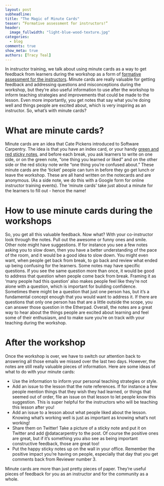 ```yaml
---
layout: post
subheadline:
title: "The Magic of Minute Cards"
teaser: “Formative assessment for instructors!” 
header:
  image_fullwidth: "light-blue-wood-texture.jpg"
categories:
  - blog
comments: true
show_meta: true
authors: [Tracy Teal]
---
```


In instructor training, we talk about using minute cards as a way to get feedback from learners during the workshop as a form of 
[formative assessment for the instructors](http://swcarpentry.github.io/instructor-training/15-practices/). Minute cards are really 
valuable for getting feedback and addressing questions and misconceptions during the workshop, but they’re also useful information to use
after the workshop to inform teaching strategies and improvements that could be made to the lesson. Even more importantly, you get notes 
that say what you’re doing well and things people are excited about, which is very inspiring as an instructor. So, what’s with minute 
cards?  

# What are minute cards?

Minute cards are an idea that Cate Pickens introduced to Software Carpentry. The idea is that you have an index card, or your handy 
[green and red sticky notes](http://www.datacarpentry.org/blog/formative-assessment/), and before each break, you ask learners to write 
on one side, or on the green note, “one thing you learned or liked” and on the other side or the red sticky note write “one thing you’re
confused about.” These minute cards are the ‘ticket’ people can turn in before they go get lunch or leave the workshop. These are all 
hand written on the notecards and are anonymous. (As a side note, we do this with a Google form for online instructor training events).
The ‘minute cards’ take just about a minute for the learners to fill out - hence the name!   

# How to use minute cards during the workshops

So, you get all this valuable feedback. Now what? With your co-instructor look through the notes. Pull out the awesome or funny ones and
smile. Other note might have suggestions. If for instance you see a few notes asking you to slow down, then you have a better 
understanding of the pace of the room, and it would be a good idea to slow down. You might even want, when people get back from break, to
go back and review what ended up being confusing for the learners. Some notes may have specific questions. If you see the same question
more than once, it would be good to address that question when people come back from break. Framing it as ‘many people had this question’
also makes people feel like they’re not alone with a question, which is important for building confidence. Sometimes there might be a 
question that just one person has, but it’s a fundamental concept enough that you would want to address it. If there are questions that 
only one person has that are a little outside the scope, you can answer those question in the Etherpad. Overall, the notes are a great 
way to hear about the things people are excited about learning and feel some of their enthusiasm, and to make sure you’re on track with 
your teaching during the workshop.  

# After the workshop

Once the workshop is over, we have to switch our attention back to answering all those emails we missed over the last two days. However,
the notes are still really valuable pieces of information. Here are some ideas of what to do with your minute cards:   
 
- Use the information to inform your personal teaching strategies or style.  
- Add an issue to the lesson that the note references. If for instance a few people mention things that they wish they had learned, or 
things that seemed out of order, file an issue on that lesson to let people know this suggestion. This is super helpful for the
instructors who will be teaching this lesson after you!  
- Add an issue to a lesson about what people liked about the lesson. Knowing what’s working well is just as important as knowing what’s not working!  
- Share them on Twitter! Take a picture of a sticky note and put it on Twitter and add @datacarpentry to the post. Of course the positive 
ones are great, but if it’s something you also see as being important constructive feedback, those are great too!   
- Put the happy sticky notes up on the wall in your office. Remember the positive impact you’re having on people, especially that day that you get comments back from Reviewer number 3.  

Minute cards are more than just pretty pieces of paper. They’re useful pieces of feedback for you as an instructor and for the community 
as a whole. 




